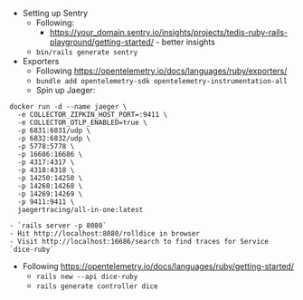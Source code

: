 - Setting up Sentry
    - Following:
        - https://your_domain.sentry.io/insights/projects/tedis-ruby-rails-playground/getting-started/ - better insights
    - `bin/rails generate sentry`
- Exporters
    - Following https://opentelemetry.io/docs/languages/ruby/exporters/
    - `bundle add opentelemetry-sdk opentelemetry-instrumentation-all`
    - Spin up Jaeger:
```
docker run -d --name jaeger \
  -e COLLECTOR_ZIPKIN_HOST_PORT=:9411 \
  -e COLLECTOR_OTLP_ENABLED=true \
  -p 6831:6831/udp \
  -p 6832:6832/udp \
  -p 5778:5778 \
  -p 16686:16686 \
  -p 4317:4317 \
  -p 4318:4318 \
  -p 14250:14250 \
  -p 14268:14268 \
  -p 14269:14269 \
  -p 9411:9411 \
  jaegertracing/all-in-one:latest
```
    - `rails server -p 8080`
    - Hit http://localhost:8080/rolldice in browser
    - Visit http://localhost:16686/search to find traces for Service `dice-ruby`
- Following https://opentelemetry.io/docs/languages/ruby/getting-started/
    - `rails new --api dice-ruby`
    - `rails generate controller dice`
